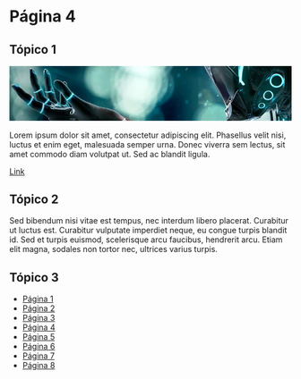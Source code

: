 # Página 4

## Tópico 1

![Image](../images/example.png)

Lorem ipsum dolor sit amet, consectetur adipiscing elit. Phasellus velit nisi, luctus et enim eget, malesuada semper urna. Donec viverra sem lectus, sit amet commodo diam volutpat ut. Sed ac blandit ligula. 

[Link](https://github.com/ricardopedias/markhelp)

## Tópico 2

Sed bibendum nisi vitae est tempus, nec interdum libero placerat. Curabitur ut luctus est. Curabitur vulputate imperdiet neque, eu congue turpis blandit id. Sed et turpis euismod, scelerisque arcu faucibus, hendrerit arcu. Etiam elit magna, sodales non tortor nec, ultrices varius turpis.

## Tópico 3

-   [Página 1](../01_page_one.md)
-   [Página 2](../02-page-two.md)
-   [Página 3](../01_O_Básico/01-page-three.md)
-   [Página 4](../01_O_Básico/02-page-four.md)
-   [Página 5](../02-Avançado/01-page-five.md)
-   [Página 6](../02-Avançado/02-page-six.md)
-   [Página 7](../02-Avançado/03_Subfolder/page-seven.md)
-   [Página 8](../02-Avançado/03_Subfolder/page-eight.md)
